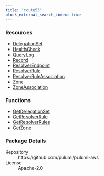 ```yaml
---
title: "route53"
block_external_search_index: true
---
```


<!-- WARNING: this file was generated by Pulumi Docs Generator. -->
<!-- Do not edit by hand unless you're certain you know what you are doing! -->

<h3>Resources</h3>
<ul class="api">
    <li><a href="delegationset"><span class="symbol resource"></span>DelegationSet</a></li>
    <li><a href="healthcheck"><span class="symbol resource"></span>HealthCheck</a></li>
    <li><a href="querylog"><span class="symbol resource"></span>QueryLog</a></li>
    <li><a href="record"><span class="symbol resource"></span>Record</a></li>
    <li><a href="resolverendpoint"><span class="symbol resource"></span>ResolverEndpoint</a></li>
    <li><a href="resolverrule"><span class="symbol resource"></span>ResolverRule</a></li>
    <li><a href="resolverruleassociation"><span class="symbol resource"></span>ResolverRuleAssociation</a></li>
    <li><a href="zone"><span class="symbol resource"></span>Zone</a></li>
    <li><a href="zoneassociation"><span class="symbol resource"></span>ZoneAssociation</a></li>
</ul>

<h3>Functions</h3>
<ul class="api">
    <li><a href="getdelegationset"><span class="symbol datasource"></span>GetDelegationSet</a></li>
    <li><a href="getresolverrule"><span class="symbol datasource"></span>GetResolverRule</a></li>
    <li><a href="getresolverrules"><span class="symbol datasource"></span>GetResolverRules</a></li>
    <li><a href="getzone"><span class="symbol datasource"></span>GetZone</a></li>
</ul>

<h3>Package Details</h3>
<dl class="package-details">
	<dt>Repository</dt>
	<dd>https://github.com/pulumi/pulumi-aws</dd>
	<dt>License</dt>
	<dd>Apache-2.0</dd>
</dl>

